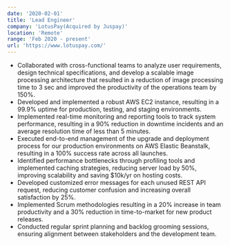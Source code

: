 ```yaml
---
date: '2020-02-01'
title: 'Lead Engineer'
company: 'LotusPay(Acquired by Juspay)'
location: 'Remote'
range: 'Feb 2020 - present'
url: 'https://www.lotuspay.com/'
---
```


- Collaborated with cross-functional teams to analyze user requirements, design technical specifications, and develop a scalable image processing architecture that resulted in a reduction of image processing time to 3 sec and improved the productivity of the operations team by 150%.
- Developed and implemented a robust AWS EC2 instance, resulting in a 99.9% uptime for production, testing, and staging environments.
- Implemented real-time monitoring and reporting tools to track system performance, resulting in a 90% reduction in downtime incidents and an average resolution time of less than 5 minutes.
- Executed end-to-end management of the upgrade and deployment process for our production environments on AWS Elastic Beanstalk, resulting in a 100% success rate across all launches.
- Identified performance bottlenecks through profiling tools and implemented caching strategies, reducing server load by 50%, improving scalability and saving $10k/yr on hosting costs.
- Developed customized error messages for each unused REST API request, reducing customer confusion and increasing overall satisfaction by 25%.
- Implemented Scrum methodologies resulting in a 20% increase in team productivity and a 30% reduction in time-to-market for new product releases.
- Conducted regular sprint planning and backlog grooming sessions, ensuring alignment between stakeholders and the development team.
